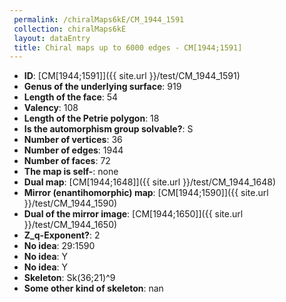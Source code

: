 ```yaml
--- 
 permalink: /chiralMaps6kE/CM_1944_1591 
 collection: chiralMaps6kE
 layout: dataEntry
 title: Chiral maps up to 6000 edges - CM[1944;1591]
---
```


- **ID**: [CM[1944;1591]]({{ site.url }}/test/CM_1944_1591)
- **Genus of the underlying surface**: 919
- **Length of the face**: 54
- **Valency**: 108
- **Length of the Petrie polygon**: 18
- **Is the automorphism group solvable?**: S
- **Number of vertices**: 36
- **Number of edges**: 1944
- **Number of faces**: 72
- **The map is self-**: none
- **Dual map**: [CM[1944;1648]]({{ site.url }}/test/CM_1944_1648)
- **Mirror (enantihomorphic) map**: [CM[1944;1590]]({{ site.url }}/test/CM_1944_1590)
- **Dual of the mirror image**: [CM[1944;1650]]({{ site.url }}/test/CM_1944_1650)
- **Z_q-Exponent?**: 2
- **No idea**:  29:1590
- **No idea**: Y
- **No idea**: Y
- **Skeleton**: Sk(36;21)^9
- **Some other kind of skeleton**: nan
